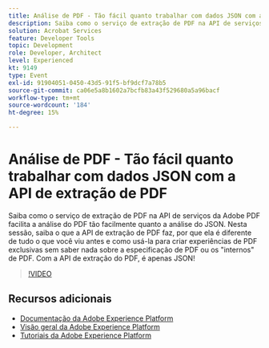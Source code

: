 ```yaml
---
title: Análise de PDF - Tão fácil quanto trabalhar com dados JSON com a API de extração de PDF
description: Saiba como o serviço de extração de PDF na API de serviços da Adobe PDF facilita a análise do PDF tão facilmente quanto a análise do JSON. Nesta sessão, saiba o que a API de extração de PDF faz, por que ela é diferente de tudo o que você viu antes e como usá-la para criar experiências de PDF exclusivas sem saber nada sobre a especificação de PDF ou os "internos" de PDF. Com a API de extração do PDF, é apenas JSON!
solution: Acrobat Services
feature: Developer Tools
topic: Development
role: Developer, Architect
level: Experienced
kt: 9149
type: Event
exl-id: 91904051-0450-43d5-91f5-bf9dcf7a78b5
source-git-commit: ca06e5a8b1602a7bcfb83a43f529680a5a96bacf
workflow-type: tm+mt
source-wordcount: '184'
ht-degree: 15%

---
```


# Análise de PDF - Tão fácil quanto trabalhar com dados JSON com a API de extração de PDF

Saiba como o serviço de extração de PDF na API de serviços da Adobe PDF facilita a análise do PDF tão facilmente quanto a análise do JSON. Nesta sessão, saiba o que a API de extração de PDF faz, por que ela é diferente de tudo o que você viu antes e como usá-la para criar experiências de PDF exclusivas sem saber nada sobre a especificação de PDF ou os &quot;internos&quot; de PDF. Com a API de extração do PDF, é apenas JSON!


>[!VIDEO](https://video.tv.adobe.com/v/337600/?quality=12&learn=on&hidetitle=true)

## Recursos adicionais

- [Documentação da Adobe Experience Platform](https://experienceleague.adobe.com/docs/experience-platform.html)
- [Visão geral da Adobe Experience Platform](https://experienceleague.adobe.com/docs/experience-platform/landing/home.html?lang=pt-BR)
- [Tutoriais da Adobe Experience Platform](https://experienceleague.adobe.com/docs/platform-learn/tutorials/overview.html?lang=pt-BR)
